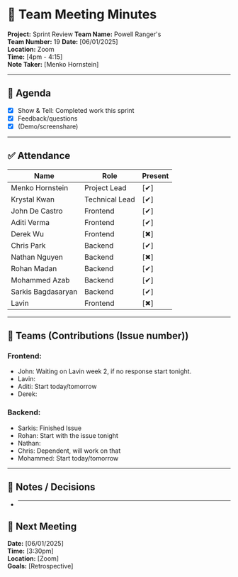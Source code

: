 # 📝 Team Meeting Minutes

**Project:** Sprint Review
**Team Name:** Powell Ranger's  
**Team Number:** 19
**Date:** [06/01/2025]  
**Location:** Zoom  
**Time:** [4pm - 4:15]  
**Note Taker:** [Menko Hornstein]

---

## 📌 Agenda

- [x] Show & Tell: Completed work this sprint
- [x] Feedback/questions
- [x] (Demo/screenshare)

---

## ✅ Attendance

| Name               | Role           | Present |
| ------------------ | -------------- | ------- |
| Menko Hornstein    | Project Lead   | [✔]    |
| Krystal Kwan       | Technical Lead | [✔]    |
| John De Castro     | Frontend       | [✔]    |
| Aditi Verma        | Frontend       | [✔]    |
| Derek Wu           | Frontend       | [✖]    |
| Chris Park         | Backend        | [✔]    |
| Nathan Nguyen      | Backend        | [✖]    |
| Rohan Madan        | Backend        | [✔]    |
| Mohammed Azab      | Backend        | [✔]    |
| Sarkis Bagdasaryan | Backend        | [✔]    |
| Lavin              | Frontend       | [✖]    |

---

## 👥 Teams (Contributions (Issue number))

### Frontend:

- John: Waiting on Lavin week 2, if no response start tonight.
- Lavin:
- Aditi: Start today/tomorrow
- Derek:

### Backend:

- Sarkis: Finished Issue
- Rohan: Start with the issue tonight
- Nathan:
- Chris: Dependent, will work on that
- Mohammed: Start today/tomorrow

---

## 💬 Notes / Decisions

- ***

## 📅 Next Meeting

**Date:** [06/01/2025]  
**Time:** [3:30pm]  
**Location:** [Zoom]  
**Goals:** [Retrospective]
